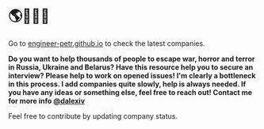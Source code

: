 # 🌎🚜🇷🇺
Go to [engineer-petr.github.io](https://engineer-petr.github.io/) to check the latest companies.

**Do you want to help thousands of people to escape war, horror and terror in Russia, Ukraine and Belarus? 
Have this resource help you to secure an interview?
Please help to work on opened issues!
I'm clearly a bottleneck in this process. I add companies quite slowly, help is always needed. 
If you have any ideas or something else, feel free to reach out! Contact me for more info [@dalexiv](https://t.me/dalexiv)**

Feel free to contribute by updating company status.
